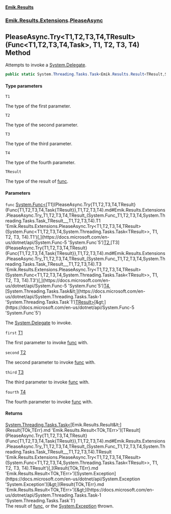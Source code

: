 #### [Emik.Results](index.md 'index')
### [Emik.Results.Extensions](Emik.Results.Extensions.md 'Emik.Results.Extensions').[PleaseAsync](PleaseAsync.md 'Emik.Results.Extensions.PleaseAsync')

## PleaseAsync.Try<T1,T2,T3,T4,TResult>(Func<T1,T2,T3,T4,Task<TResult>>, T1, T2, T3, T4) Method

Attempts to invoke a [System.Delegate](https://docs.microsoft.com/en-us/dotnet/api/System.Delegate 'System.Delegate').

```csharp
public static System.Threading.Tasks.Task<Emik.Results.Result<TResult,System.Exception>> Try<T1,T2,T3,T4,TResult>(System.Func<T1,T2,T3,T4,System.Threading.Tasks.Task<TResult>> func, T1 first, T2 second, T3 third, T4 fourth);
```
#### Type parameters

<a name='Emik.Results.Extensions.PleaseAsync.Try_T1,T2,T3,T4,TResult_(System.Func_T1,T2,T3,T4,System.Threading.Tasks.Task_TResult__,T1,T2,T3,T4).T1'></a>

`T1`

The type of the first parameter.

<a name='Emik.Results.Extensions.PleaseAsync.Try_T1,T2,T3,T4,TResult_(System.Func_T1,T2,T3,T4,System.Threading.Tasks.Task_TResult__,T1,T2,T3,T4).T2'></a>

`T2`

The type of the second parameter.

<a name='Emik.Results.Extensions.PleaseAsync.Try_T1,T2,T3,T4,TResult_(System.Func_T1,T2,T3,T4,System.Threading.Tasks.Task_TResult__,T1,T2,T3,T4).T3'></a>

`T3`

The type of the third parameter.

<a name='Emik.Results.Extensions.PleaseAsync.Try_T1,T2,T3,T4,TResult_(System.Func_T1,T2,T3,T4,System.Threading.Tasks.Task_TResult__,T1,T2,T3,T4).T4'></a>

`T4`

The type of the fourth parameter.

<a name='Emik.Results.Extensions.PleaseAsync.Try_T1,T2,T3,T4,TResult_(System.Func_T1,T2,T3,T4,System.Threading.Tasks.Task_TResult__,T1,T2,T3,T4).TResult'></a>

`TResult`

The type of the result of [func](PleaseAsync.Try{T1,T2,T3,T4,TResult}(Func{T1,T2,T3,T4,Task{TResult}},T1,T2,T3,T4).md#Emik.Results.Extensions.PleaseAsync.Try_T1,T2,T3,T4,TResult_(System.Func_T1,T2,T3,T4,System.Threading.Tasks.Task_TResult__,T1,T2,T3,T4).func 'Emik.Results.Extensions.PleaseAsync.Try<T1,T2,T3,T4,TResult>(System.Func<T1,T2,T3,T4,System.Threading.Tasks.Task<TResult>>, T1, T2, T3, T4).func').
#### Parameters

<a name='Emik.Results.Extensions.PleaseAsync.Try_T1,T2,T3,T4,TResult_(System.Func_T1,T2,T3,T4,System.Threading.Tasks.Task_TResult__,T1,T2,T3,T4).func'></a>

`func` [System.Func&lt;](https://docs.microsoft.com/en-us/dotnet/api/System.Func-5 'System.Func`5')[T1](PleaseAsync.Try{T1,T2,T3,T4,TResult}(Func{T1,T2,T3,T4,Task{TResult}},T1,T2,T3,T4).md#Emik.Results.Extensions.PleaseAsync.Try_T1,T2,T3,T4,TResult_(System.Func_T1,T2,T3,T4,System.Threading.Tasks.Task_TResult__,T1,T2,T3,T4).T1 'Emik.Results.Extensions.PleaseAsync.Try<T1,T2,T3,T4,TResult>(System.Func<T1,T2,T3,T4,System.Threading.Tasks.Task<TResult>>, T1, T2, T3, T4).T1')[,](https://docs.microsoft.com/en-us/dotnet/api/System.Func-5 'System.Func`5')[T2](PleaseAsync.Try{T1,T2,T3,T4,TResult}(Func{T1,T2,T3,T4,Task{TResult}},T1,T2,T3,T4).md#Emik.Results.Extensions.PleaseAsync.Try_T1,T2,T3,T4,TResult_(System.Func_T1,T2,T3,T4,System.Threading.Tasks.Task_TResult__,T1,T2,T3,T4).T2 'Emik.Results.Extensions.PleaseAsync.Try<T1,T2,T3,T4,TResult>(System.Func<T1,T2,T3,T4,System.Threading.Tasks.Task<TResult>>, T1, T2, T3, T4).T2')[,](https://docs.microsoft.com/en-us/dotnet/api/System.Func-5 'System.Func`5')[T3](PleaseAsync.Try{T1,T2,T3,T4,TResult}(Func{T1,T2,T3,T4,Task{TResult}},T1,T2,T3,T4).md#Emik.Results.Extensions.PleaseAsync.Try_T1,T2,T3,T4,TResult_(System.Func_T1,T2,T3,T4,System.Threading.Tasks.Task_TResult__,T1,T2,T3,T4).T3 'Emik.Results.Extensions.PleaseAsync.Try<T1,T2,T3,T4,TResult>(System.Func<T1,T2,T3,T4,System.Threading.Tasks.Task<TResult>>, T1, T2, T3, T4).T3')[,](https://docs.microsoft.com/en-us/dotnet/api/System.Func-5 'System.Func`5')[T4](PleaseAsync.Try{T1,T2,T3,T4,TResult}(Func{T1,T2,T3,T4,Task{TResult}},T1,T2,T3,T4).md#Emik.Results.Extensions.PleaseAsync.Try_T1,T2,T3,T4,TResult_(System.Func_T1,T2,T3,T4,System.Threading.Tasks.Task_TResult__,T1,T2,T3,T4).T4 'Emik.Results.Extensions.PleaseAsync.Try<T1,T2,T3,T4,TResult>(System.Func<T1,T2,T3,T4,System.Threading.Tasks.Task<TResult>>, T1, T2, T3, T4).T4')[,](https://docs.microsoft.com/en-us/dotnet/api/System.Func-5 'System.Func`5')[System.Threading.Tasks.Task&lt;](https://docs.microsoft.com/en-us/dotnet/api/System.Threading.Tasks.Task-1 'System.Threading.Tasks.Task`1')[TResult](PleaseAsync.Try{T1,T2,T3,T4,TResult}(Func{T1,T2,T3,T4,Task{TResult}},T1,T2,T3,T4).md#Emik.Results.Extensions.PleaseAsync.Try_T1,T2,T3,T4,TResult_(System.Func_T1,T2,T3,T4,System.Threading.Tasks.Task_TResult__,T1,T2,T3,T4).TResult 'Emik.Results.Extensions.PleaseAsync.Try<T1,T2,T3,T4,TResult>(System.Func<T1,T2,T3,T4,System.Threading.Tasks.Task<TResult>>, T1, T2, T3, T4).TResult')[&gt;](https://docs.microsoft.com/en-us/dotnet/api/System.Threading.Tasks.Task-1 'System.Threading.Tasks.Task`1')[&gt;](https://docs.microsoft.com/en-us/dotnet/api/System.Func-5 'System.Func`5')

The [System.Delegate](https://docs.microsoft.com/en-us/dotnet/api/System.Delegate 'System.Delegate') to invoke.

<a name='Emik.Results.Extensions.PleaseAsync.Try_T1,T2,T3,T4,TResult_(System.Func_T1,T2,T3,T4,System.Threading.Tasks.Task_TResult__,T1,T2,T3,T4).first'></a>

`first` [T1](PleaseAsync.Try{T1,T2,T3,T4,TResult}(Func{T1,T2,T3,T4,Task{TResult}},T1,T2,T3,T4).md#Emik.Results.Extensions.PleaseAsync.Try_T1,T2,T3,T4,TResult_(System.Func_T1,T2,T3,T4,System.Threading.Tasks.Task_TResult__,T1,T2,T3,T4).T1 'Emik.Results.Extensions.PleaseAsync.Try<T1,T2,T3,T4,TResult>(System.Func<T1,T2,T3,T4,System.Threading.Tasks.Task<TResult>>, T1, T2, T3, T4).T1')

The first parameter to invoke [func](PleaseAsync.Try{T1,T2,T3,T4,TResult}(Func{T1,T2,T3,T4,Task{TResult}},T1,T2,T3,T4).md#Emik.Results.Extensions.PleaseAsync.Try_T1,T2,T3,T4,TResult_(System.Func_T1,T2,T3,T4,System.Threading.Tasks.Task_TResult__,T1,T2,T3,T4).func 'Emik.Results.Extensions.PleaseAsync.Try<T1,T2,T3,T4,TResult>(System.Func<T1,T2,T3,T4,System.Threading.Tasks.Task<TResult>>, T1, T2, T3, T4).func') with.

<a name='Emik.Results.Extensions.PleaseAsync.Try_T1,T2,T3,T4,TResult_(System.Func_T1,T2,T3,T4,System.Threading.Tasks.Task_TResult__,T1,T2,T3,T4).second'></a>

`second` [T2](PleaseAsync.Try{T1,T2,T3,T4,TResult}(Func{T1,T2,T3,T4,Task{TResult}},T1,T2,T3,T4).md#Emik.Results.Extensions.PleaseAsync.Try_T1,T2,T3,T4,TResult_(System.Func_T1,T2,T3,T4,System.Threading.Tasks.Task_TResult__,T1,T2,T3,T4).T2 'Emik.Results.Extensions.PleaseAsync.Try<T1,T2,T3,T4,TResult>(System.Func<T1,T2,T3,T4,System.Threading.Tasks.Task<TResult>>, T1, T2, T3, T4).T2')

The second parameter to invoke [func](PleaseAsync.Try{T1,T2,T3,T4,TResult}(Func{T1,T2,T3,T4,Task{TResult}},T1,T2,T3,T4).md#Emik.Results.Extensions.PleaseAsync.Try_T1,T2,T3,T4,TResult_(System.Func_T1,T2,T3,T4,System.Threading.Tasks.Task_TResult__,T1,T2,T3,T4).func 'Emik.Results.Extensions.PleaseAsync.Try<T1,T2,T3,T4,TResult>(System.Func<T1,T2,T3,T4,System.Threading.Tasks.Task<TResult>>, T1, T2, T3, T4).func') with.

<a name='Emik.Results.Extensions.PleaseAsync.Try_T1,T2,T3,T4,TResult_(System.Func_T1,T2,T3,T4,System.Threading.Tasks.Task_TResult__,T1,T2,T3,T4).third'></a>

`third` [T3](PleaseAsync.Try{T1,T2,T3,T4,TResult}(Func{T1,T2,T3,T4,Task{TResult}},T1,T2,T3,T4).md#Emik.Results.Extensions.PleaseAsync.Try_T1,T2,T3,T4,TResult_(System.Func_T1,T2,T3,T4,System.Threading.Tasks.Task_TResult__,T1,T2,T3,T4).T3 'Emik.Results.Extensions.PleaseAsync.Try<T1,T2,T3,T4,TResult>(System.Func<T1,T2,T3,T4,System.Threading.Tasks.Task<TResult>>, T1, T2, T3, T4).T3')

The third parameter to invoke [func](PleaseAsync.Try{T1,T2,T3,T4,TResult}(Func{T1,T2,T3,T4,Task{TResult}},T1,T2,T3,T4).md#Emik.Results.Extensions.PleaseAsync.Try_T1,T2,T3,T4,TResult_(System.Func_T1,T2,T3,T4,System.Threading.Tasks.Task_TResult__,T1,T2,T3,T4).func 'Emik.Results.Extensions.PleaseAsync.Try<T1,T2,T3,T4,TResult>(System.Func<T1,T2,T3,T4,System.Threading.Tasks.Task<TResult>>, T1, T2, T3, T4).func') with.

<a name='Emik.Results.Extensions.PleaseAsync.Try_T1,T2,T3,T4,TResult_(System.Func_T1,T2,T3,T4,System.Threading.Tasks.Task_TResult__,T1,T2,T3,T4).fourth'></a>

`fourth` [T4](PleaseAsync.Try{T1,T2,T3,T4,TResult}(Func{T1,T2,T3,T4,Task{TResult}},T1,T2,T3,T4).md#Emik.Results.Extensions.PleaseAsync.Try_T1,T2,T3,T4,TResult_(System.Func_T1,T2,T3,T4,System.Threading.Tasks.Task_TResult__,T1,T2,T3,T4).T4 'Emik.Results.Extensions.PleaseAsync.Try<T1,T2,T3,T4,TResult>(System.Func<T1,T2,T3,T4,System.Threading.Tasks.Task<TResult>>, T1, T2, T3, T4).T4')

The fourth parameter to invoke [func](PleaseAsync.Try{T1,T2,T3,T4,TResult}(Func{T1,T2,T3,T4,Task{TResult}},T1,T2,T3,T4).md#Emik.Results.Extensions.PleaseAsync.Try_T1,T2,T3,T4,TResult_(System.Func_T1,T2,T3,T4,System.Threading.Tasks.Task_TResult__,T1,T2,T3,T4).func 'Emik.Results.Extensions.PleaseAsync.Try<T1,T2,T3,T4,TResult>(System.Func<T1,T2,T3,T4,System.Threading.Tasks.Task<TResult>>, T1, T2, T3, T4).func') with.

#### Returns
[System.Threading.Tasks.Task&lt;](https://docs.microsoft.com/en-us/dotnet/api/System.Threading.Tasks.Task-1 'System.Threading.Tasks.Task`1')[Emik.Results.Result&lt;](Result{TOk,TErr}.md 'Emik.Results.Result<TOk,TErr>')[TResult](PleaseAsync.Try{T1,T2,T3,T4,TResult}(Func{T1,T2,T3,T4,Task{TResult}},T1,T2,T3,T4).md#Emik.Results.Extensions.PleaseAsync.Try_T1,T2,T3,T4,TResult_(System.Func_T1,T2,T3,T4,System.Threading.Tasks.Task_TResult__,T1,T2,T3,T4).TResult 'Emik.Results.Extensions.PleaseAsync.Try<T1,T2,T3,T4,TResult>(System.Func<T1,T2,T3,T4,System.Threading.Tasks.Task<TResult>>, T1, T2, T3, T4).TResult')[,](Result{TOk,TErr}.md 'Emik.Results.Result<TOk,TErr>')[System.Exception](https://docs.microsoft.com/en-us/dotnet/api/System.Exception 'System.Exception')[&gt;](Result{TOk,TErr}.md 'Emik.Results.Result<TOk,TErr>')[&gt;](https://docs.microsoft.com/en-us/dotnet/api/System.Threading.Tasks.Task-1 'System.Threading.Tasks.Task`1')  
The result of [func](PleaseAsync.Try{T1,T2,T3,T4,TResult}(Func{T1,T2,T3,T4,Task{TResult}},T1,T2,T3,T4).md#Emik.Results.Extensions.PleaseAsync.Try_T1,T2,T3,T4,TResult_(System.Func_T1,T2,T3,T4,System.Threading.Tasks.Task_TResult__,T1,T2,T3,T4).func 'Emik.Results.Extensions.PleaseAsync.Try<T1,T2,T3,T4,TResult>(System.Func<T1,T2,T3,T4,System.Threading.Tasks.Task<TResult>>, T1, T2, T3, T4).func'), or the [System.Exception](https://docs.microsoft.com/en-us/dotnet/api/System.Exception 'System.Exception') thrown.